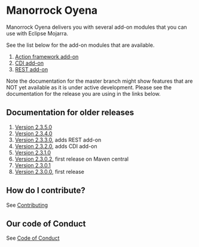 
# Manorrock Oyena

Manorrock Oyena delivers you with several add-on modules that you can use with
Eclipse Mojarra. 

See the list below for the add-on modules that are available.

1. [Action framework add-on](action/README.md)
2. [CDI add-on](cdi/README.md)
2. [REST add-on](rest/README.md)

Note the documentation for the master branch might show features that are NOT 
yet available as it is under active development. Please see the documentation
for the release you are using in the links below.

## Documentation for older releases

1. [Version 2.3.5.0](https://github.com/manorrock/oyena/tree/v2.3.5.0)
2. [Version 2.3.4.0](https://github.com/manorrock/oyena/tree/v2.3.4.0)
3. [Version 2.3.3.0](https://github.com/manorrock/oyena/tree/v2.3.3.0), adds REST add-on
4. [Version 2.3.2.0](https://github.com/manorrock/oyena/tree/v2.3.2.0), adds CDI add-on
5. [Version 2.3.1.0](https://github.com/manorrock/oyena/tree/v2.3.1.0)
6. [Version 2.3.0.2](https://github.com/manorrock/oyena/tree/v2.3.0.2), first release on Maven central
7. [Version 2.3.0.1](https://github.com/manorrock/oyena/tree/v2.3.0.1)
8. [Version 2.3.0.0](https://github.com/manorrock/oyena/tree/v2.3.0.0), first release

## How do I contribute?

See [Contributing](CONTRIBUTING.md)

## Our code of Conduct

See [Code of Conduct](CODE_OF_CONDUCT.md)
